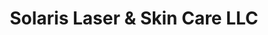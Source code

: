 ---
title: "Solaris Laser & Skin Care LLC"
url: /vienna/solaris-laser-and-skin-care-llc/
shop: beauty
---